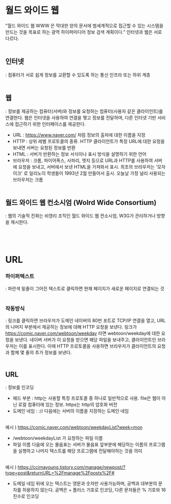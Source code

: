 # 월드 와이드 웹

"월드 와이드 웹 WWW 은 막대한 양의 문서에 범세계적으로 접근할 수 있는 시스템을 만드는 것을 목표로 하는 광역 하이퍼미디어 정보 검색 계획이다."
인터넷과 웹은 서로 다르다. <br></br>

## 인터넷
: 컴퓨터가 서로 쉽게 정보를 교환할 수 있도록 하는 통신 인프라 또는 하위 계층<br></br>

## 웹
: 정보를 제공하는 컴퓨터(서버)와 정보를 요청하는 컴퓨터(사용자 같은 클라이언트)를 연결한다.
웹은 인터넷을 사용하여 연결을 맺고 정보를 전달하며, 다른 인터넷 기반 서비스에 접근하기 위한 인터페이스를 제공한다.

- URL : https://www.naver.com/ 처럼 정보의 출처에 대한 이름을 지정 
- HTTP : 상위 레벨 프로토콜의 종류. HTTP 클라이언트가 특정 URL에 대한 요청을 보내면 서버는 요청된 정보를 반환
- HTML : 서버가 반환하는 정보 서식이나 표시 방식을 설명하기 위한 언어
- 브라우저 : 크롬, 파이어폭스, 사파리, 엣지 등으로 URL과 HTTP를 사용하여 서버에 요청을 보내고, 서버에서 보낸 HTML을 가져와서 표시. 최초의 브라우저는 '모자이크' 로 일리노이 학생들이 1993년 2월 만들어서 출시. 오늘날 가정 널리 사용되는 브라우저는 크롬
 <br></br>
 
## 월드 와이드 웹 컨소시엄 (Wolrd Wide Consortium)
: 웹의 기술적 진화는 비영리 조직인 월드 와이드 웹 컨소시엄, W3G가 관리하거나 방향을 제시한다.<br></br><br></br>


 
# URL

### 하이퍼텍스트
: 파란색 밑줄이 그어진 텍스트로 클릭하면 현재 페이지가 새로운 페이지로 연결되는 것<br></br>

### 작동방식
: 링크를 클릭하면 브라우저가 도메인 네이버의 80번 포트로 TCP/IP 연결을 열고, URL의 나머지 부분에서 제공하는 정보에 대해 HTTP 요청을 보낸다.
링크가 https://comic.naver.com/webtoon/weekday 라면 webtoon/weekday에 대한 요청을 보낸다.
네이버 서버가 이 요청을 받으면 해당 파일을 보내주고, 클라이언트인 브라우저는 이를 표시한다.
이때 HTTP 프로토콜을 사용하면 브라우저가 클라이언트의 요청과 함께 몇 줄의 추가 정보를 보낸다.<br></br>


## URL
: 정보를 인코딩

- 헤드 부분 : http는 사용할 특정 프로토콜 중 하나로 일반적으로 사용. file은 웹이 아닌 로컬 컴퓨터에 있는 정보. https는 http의 암호화 버전 
- 도메인 네임 : :// 다음에는 서버의 이름을 지정하는 도메인 네임<br></br>
 
 
예시 ) https://comic.naver.com/webtoon/weekdayList?week=mon

- /webtoon/weekdayList 가 요청하는 파일 이름
- 파일 이름 다음에 오는 물음표는 서버가 물음표 앞부분에 해당하는 이름의 프로그램을 실행하고 나머지 텍스트를 해당 프로그램에 전달해야하는 것을 의미<br></br>

예시 ) https://ccimayoung.tistory.com/manage/newpost/?type=post&returnURL=%2Fmanage%2Fposts%2F#

- 도메일 네임 뒤에 오는 텍스트는 영문과 숫자만 사용가능하며, 공백과 대부분의 문자를 허용하지 않는다. 공백은 + 플러스 기호로 인코딩, 다른 문자들은 % 기호와 16진수로 인코딩
